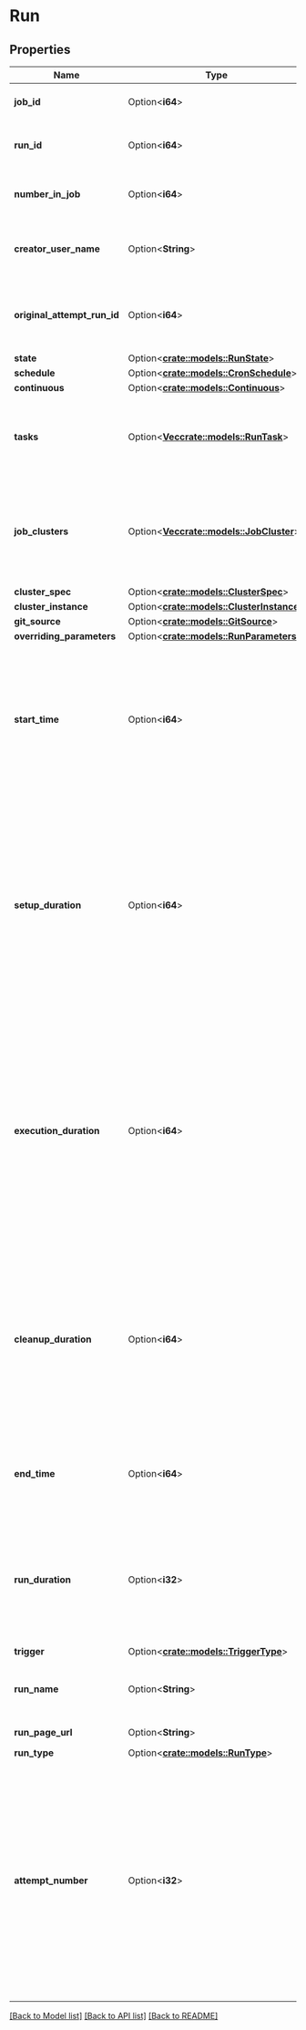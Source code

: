 # Run

## Properties

Name | Type | Description | Notes
------------ | ------------- | ------------- | -------------
**job_id** | Option<**i64**> | The canonical identifier of the job that contains this run. | [optional]
**run_id** | Option<**i64**> | The canonical identifier of the run. This ID is unique across all runs of all jobs. | [optional]
**number_in_job** | Option<**i64**> | A unique identifier for this job run. This is set to the same value as `run_id`. | [optional]
**creator_user_name** | Option<**String**> | The creator user name. This field won’t be included in the response if the user has already been deleted. | [optional]
**original_attempt_run_id** | Option<**i64**> | If this run is a retry of a prior run attempt, this field contains the run_id of the original attempt; otherwise, it is the same as the run_id. | [optional]
**state** | Option<[**crate::models::RunState**](RunState.md)> |  | [optional]
**schedule** | Option<[**crate::models::CronSchedule**](CronSchedule.md)> |  | [optional]
**continuous** | Option<[**crate::models::Continuous**](Continuous.md)> |  | [optional]
**tasks** | Option<[**Vec<crate::models::RunTask>**](RunTask.md)> | The list of tasks performed by the run. Each task has its own `run_id` which you can use to call `JobsGetOutput` to retrieve the run resutls. | [optional]
**job_clusters** | Option<[**Vec<crate::models::JobCluster>**](JobCluster.md)> | A list of job cluster specifications that can be shared and reused by tasks of this job. Libraries cannot be declared in a shared job cluster. You must declare dependent libraries in task settings. | [optional]
**cluster_spec** | Option<[**crate::models::ClusterSpec**](ClusterSpec.md)> |  | [optional]
**cluster_instance** | Option<[**crate::models::ClusterInstance**](ClusterInstance.md)> |  | [optional]
**git_source** | Option<[**crate::models::GitSource**](GitSource.md)> |  | [optional]
**overriding_parameters** | Option<[**crate::models::RunParameters**](RunParameters.md)> |  | [optional]
**start_time** | Option<**i64**> | The time at which this run was started in epoch milliseconds (milliseconds since 1/1/1970 UTC). This may not be the time when the job task starts executing, for example, if the job is scheduled to run on a new cluster, this is the time the cluster creation call is issued. | [optional]
**setup_duration** | Option<**i64**> | The time in milliseconds it took to set up the cluster. For runs that run on new clusters this is the cluster creation time, for runs that run on existing clusters this time should be very short. The duration of a task run is the sum of the `setup_duration`, `execution_duration`, and the `cleanup_duration`. The `setup_duration` field is set to 0 for multitask job runs. The total duration of a multitask job run is the value of the `run_duration` field. | [optional]
**execution_duration** | Option<**i64**> | The time in milliseconds it took to execute the commands in the JAR or notebook until they  completed, failed, timed out, were cancelled, or encountered an unexpected error. The duration of a task run is the sum of the `setup_duration`, `execution_duration`, and the  `cleanup_duration`. The `execution_duration` field is set to 0 for multitask job runs. The total  duration of a multitask job run is the value of the `run_duration` field. | [optional]
**cleanup_duration** | Option<**i64**> | The time in milliseconds it took to terminate the cluster and clean up any associated artifacts. The duration of a task run is the sum of the `setup_duration`, `execution_duration`, and the `cleanup_duration`. The `cleanup_duration` field is set to 0 for multitask job runs. The total duration of a multitask job run is the value of the `run_duration` field. | [optional]
**end_time** | Option<**i64**> | The time at which this run ended in epoch milliseconds (milliseconds since 1/1/1970 UTC). This field is set to 0 if the job is still running. | [optional]
**run_duration** | Option<**i32**> | The time in milliseconds it took the job run and all of its repairs to finish. This field is only set for multitask job runs and not task runs. The duration of a task run is the sum of the `setup_duration`, `execution_duration`, and the `cleanup_duration`. | [optional]
**trigger** | Option<[**crate::models::TriggerType**](TriggerType.md)> |  | [optional]
**run_name** | Option<**String**> | An optional name for the run. The maximum allowed length is 4096 bytes in UTF-8 encoding. | [optional][default to Untitled]
**run_page_url** | Option<**String**> | The URL to the detail page of the run. | [optional]
**run_type** | Option<[**crate::models::RunType**](RunType.md)> |  | [optional]
**attempt_number** | Option<**i32**> | The sequence number of this run attempt for a triggered job run. The initial attempt of a run has an attempt_number of 0\\. If the initial run attempt fails, and the job has a retry policy (`max_retries` \\> 0), subsequent runs are created with an `original_attempt_run_id` of the original attempt’s ID and an incrementing `attempt_number`. Runs are retried only until they succeed, and the maximum `attempt_number` is the same as the `max_retries` value for the job. | [optional]

[[Back to Model list]](../README.md#documentation-for-models) [[Back to API list]](../README.md#documentation-for-api-endpoints) [[Back to README]](../README.md)


